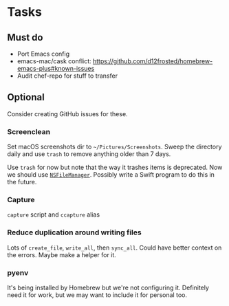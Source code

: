 # Tasks

## Must do

- Port Emacs config
- emacs-mac/cask conflict: https://github.com/d12frosted/homebrew-emacs-plus#known-issues
- Audit chef-repo for stuff to transfer

## Optional

Consider creating GitHub issues for these.

### Screenclean

Set macOS screenshots dir to `~/Pictures/Screenshots`. Sweep the directory daily and use `trash` to remove anything older than 7 days.

Use `trash` for now but note that the way it trashes items is deprecated. Now we should use [`NSFileManager`](https://developer.apple.com/documentation/foundation/nsfilemanager/1414306-trashitematurl). Possibly write a Swift program to do this in the future.

### Capture

`capture` script and `ccapture` alias

### Reduce duplication around writing files

 Lots of `create_file`, `write_all`, then `sync_all`. Could have better context on the errors. Maybe make a helper for it.

### pyenv

It's being installed by Homebrew but we're not configuring it. Definitely need it for work, but we may want to include it for personal too.

